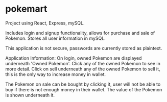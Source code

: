 # pokemart

Project using React, Express, mySQL.

Includes login and signup functionality, allows for purchase and sale of Pokemon. Stores all user information in mySQL.

This application is not secure, passwords are currently stored as plaintext.

Application Information:
On login, owned Pokemon are displayed underneath 'Owned Pokemon'. Click any of the owned Pokemon to see
in more detail. Click on sell underneath any of the owned Pokemon to sell it, this is the only way to increase money in wallet.

The Pokemon on sale can be bought by clicking it, user will not be able to buy if there is not enough
money in their wallet. The value of the Pokemon is shown underneath it.
